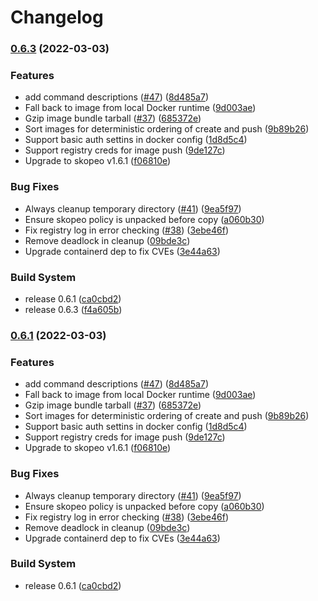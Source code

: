 # Changelog

### [0.6.3](https://github.com/mesosphere/mindthegap/compare/v0.6.0...v0.6.3) (2022-03-03)


### Features

* add command descriptions ([#47](https://github.com/mesosphere/mindthegap/issues/47)) ([8d485a7](https://github.com/mesosphere/mindthegap/commit/8d485a75695ff794448cfc7a34ee41f02a8eeb09))
* Fall back to image from local Docker runtime ([9d003ae](https://github.com/mesosphere/mindthegap/commit/9d003ae8d94afcbd01de6462bcabe3d3401b9451))
* Gzip image bundle tarball ([#37](https://github.com/mesosphere/mindthegap/issues/37)) ([685372e](https://github.com/mesosphere/mindthegap/commit/685372e45f1edddc7084e48364a173de2168121c))
* Sort images for deterministic ordering of create and push ([9b89b26](https://github.com/mesosphere/mindthegap/commit/9b89b2608d07be8c1d8c9c2f3537c4008f4ed9b2))
* Support basic auth settins in docker config ([1d8d5c4](https://github.com/mesosphere/mindthegap/commit/1d8d5c402a3a66d4756706a0ee76fd567c743c03))
* Support registry creds for image push ([9de127c](https://github.com/mesosphere/mindthegap/commit/9de127c8c381feecaefb14e56699d8f8654e8f8e))
* Upgrade to skopeo v1.6.1 ([f06810e](https://github.com/mesosphere/mindthegap/commit/f06810e67975b51a4f100ecacb63348870925d11))


### Bug Fixes

* Always cleanup temporary directory ([#41](https://github.com/mesosphere/mindthegap/issues/41)) ([9ea5f97](https://github.com/mesosphere/mindthegap/commit/9ea5f97f015afc79ecca52a290f43a265d7c61e2))
* Ensure skopeo policy is unpacked before copy ([a060b30](https://github.com/mesosphere/mindthegap/commit/a060b30d56ecb142231928df16d054fde292e6e2))
* Fix registry log in error checking ([#38](https://github.com/mesosphere/mindthegap/issues/38)) ([3ebe46f](https://github.com/mesosphere/mindthegap/commit/3ebe46f20a511736ab3bba1c77c60263fbf590bc))
* Remove deadlock in cleanup ([09bde3c](https://github.com/mesosphere/mindthegap/commit/09bde3c37bef3f2d8396d4448714e4bed6ed85c7))
* Upgrade containerd dep to fix CVEs ([3e44a63](https://github.com/mesosphere/mindthegap/commit/3e44a63a7855411adfd5d0ef12b2c2dd96c8f46e))


### Build System

* release 0.6.1 ([ca0cbd2](https://github.com/mesosphere/mindthegap/commit/ca0cbd249f1b6dd7070e4752ecb31c632a0e2fa5))
* release 0.6.3 ([f4a605b](https://github.com/mesosphere/mindthegap/commit/f4a605b99d4ac350d47825d2e0424ee5d35e4bf9))

### [0.6.1](https://github.com/mesosphere/mindthegap/compare/v0.6.0...v0.6.1) (2022-03-03)


### Features

* add command descriptions ([#47](https://github.com/mesosphere/mindthegap/issues/47)) ([8d485a7](https://github.com/mesosphere/mindthegap/commit/8d485a75695ff794448cfc7a34ee41f02a8eeb09))
* Fall back to image from local Docker runtime ([9d003ae](https://github.com/mesosphere/mindthegap/commit/9d003ae8d94afcbd01de6462bcabe3d3401b9451))
* Gzip image bundle tarball ([#37](https://github.com/mesosphere/mindthegap/issues/37)) ([685372e](https://github.com/mesosphere/mindthegap/commit/685372e45f1edddc7084e48364a173de2168121c))
* Sort images for deterministic ordering of create and push ([9b89b26](https://github.com/mesosphere/mindthegap/commit/9b89b2608d07be8c1d8c9c2f3537c4008f4ed9b2))
* Support basic auth settins in docker config ([1d8d5c4](https://github.com/mesosphere/mindthegap/commit/1d8d5c402a3a66d4756706a0ee76fd567c743c03))
* Support registry creds for image push ([9de127c](https://github.com/mesosphere/mindthegap/commit/9de127c8c381feecaefb14e56699d8f8654e8f8e))
* Upgrade to skopeo v1.6.1 ([f06810e](https://github.com/mesosphere/mindthegap/commit/f06810e67975b51a4f100ecacb63348870925d11))


### Bug Fixes

* Always cleanup temporary directory ([#41](https://github.com/mesosphere/mindthegap/issues/41)) ([9ea5f97](https://github.com/mesosphere/mindthegap/commit/9ea5f97f015afc79ecca52a290f43a265d7c61e2))
* Ensure skopeo policy is unpacked before copy ([a060b30](https://github.com/mesosphere/mindthegap/commit/a060b30d56ecb142231928df16d054fde292e6e2))
* Fix registry log in error checking ([#38](https://github.com/mesosphere/mindthegap/issues/38)) ([3ebe46f](https://github.com/mesosphere/mindthegap/commit/3ebe46f20a511736ab3bba1c77c60263fbf590bc))
* Remove deadlock in cleanup ([09bde3c](https://github.com/mesosphere/mindthegap/commit/09bde3c37bef3f2d8396d4448714e4bed6ed85c7))
* Upgrade containerd dep to fix CVEs ([3e44a63](https://github.com/mesosphere/mindthegap/commit/3e44a63a7855411adfd5d0ef12b2c2dd96c8f46e))


### Build System

* release 0.6.1 ([ca0cbd2](https://github.com/mesosphere/mindthegap/commit/ca0cbd249f1b6dd7070e4752ecb31c632a0e2fa5))
